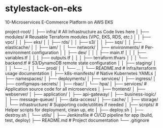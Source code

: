 # stylestack-on-eks
10-Microservices E-Commerce Platform on AWS EKS

project-root/
│
├── infra/                              # All Infrastructure as Code lives here
│   ├── modules/                        # Reusable Terraform modules (VPC, EKS, RDS, etc.)
│   │   ├── vpc/
│   │   ├── eks/
│   │   ├── rds/
│   │   ├── s3/
│   │   ├── sqs/
│   │   ├── elasticache/
│   │   ├── iam/
│   │   └── network/
│   ├── environments/                   # Per-environment configuration
│   │   ├── dev/
│   │   │   ├── main.tf
│   │   │   ├── variables.tf
│   │   │   ├── outputs.tf
│   │   │   ├── terraform.tfvars
│   │   │   └── backend.tf              # S3/DynamoDB remote state configuration
│   │   ├── staging/
│   │   │   └── ...
│   │   └── prod/
│   │       └── ...
│   └── README.md                       # Infra/terraform usage documentation
│
├── k8s-manifests/                      # Native Kubernetes YAMLs
│   ├── namespaces/
│   ├── deployments/
│   ├── services/
│   ├── ingress/
│   ├── configmaps-secrets/
│   ├── rbac/
│   └── hpa/
│
├── services/                           # Application source code for all microservices
│   ├── frontend/
│   ├── webserver/
│   ├── application/
│   ├── api-gateway/
│   ├── business-logic/
│   ├── message-queue/
│   ├── data-access/
│   ├── cache/
│   ├── storage/
│   └── infrastructure/                 # Supporting code/utilities if needed
│
├── scripts/                            # Helper scripts for deployment, clean up, etc
│   ├── deploy.sh
│   ├── destroy.sh
│   └── utils/
│
├── Jenkinsfile                         # CI/CD pipeline for app (build, test, deploy)
├── README.md                           # Project documentation
└── .gitignore

